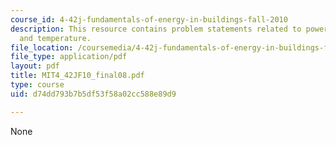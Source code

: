 ```yaml
---
course_id: 4-42j-fundamentals-of-energy-in-buildings-fall-2010
description: This resource contains problem statements related to power generator
  and temperature.
file_location: /coursemedia/4-42j-fundamentals-of-energy-in-buildings-fall-2010/d74dd793b7b5df53f58a02cc588e89d9_MIT4_42JF10_final08.pdf
file_type: application/pdf
layout: pdf
title: MIT4_42JF10_final08.pdf
type: course
uid: d74dd793b7b5df53f58a02cc588e89d9

---
```

None